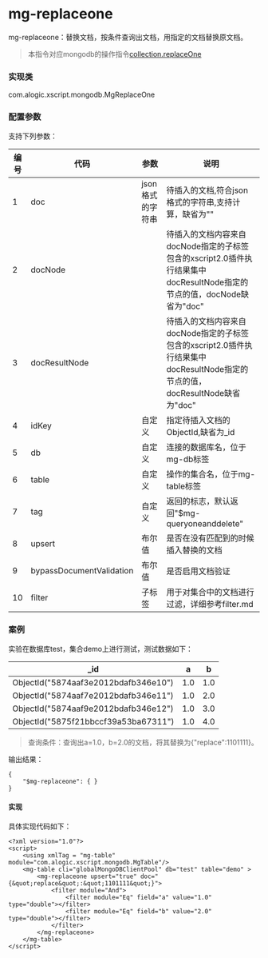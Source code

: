 mg-replaceone
======

mg-replaceone：替换文档，按条件查询出文档，用指定的文档替换原文档。

> 本指令对应mongodb的操作指令[collection.replaceOne](http://mongodb.github.io/mongo-java-driver/3.4/javadoc/?com/mongodb/client/MongoCollection.html#find--)

### 实现类

com.alogic.xscript.mongodb.MgReplaceOne

### 配置参数

支持下列参数：

| 编号 | 代码 | 参数 | 说明  |
| ---- | ---- | ---- | ---- |
| 1 | doc | json格式的字符串  |待插入的文档,符合json格式的字符串,支持计算，缺省为""|
| 2 | docNode | |待插入的文档内容来自docNode指定的子标签包含的xscript2.0插件执行结果集中docResultNode指定的节点的值，docNode缺省为"doc"|
| 3 | docResultNode | | 待插入的文档内容来自docNode指定的子标签包含的xscript2.0插件执行结果集中docResultNode指定的节点的值，docResultNode缺省为"doc"|
| 4 | idKey | 自定义   |指定待插入文档的ObjectId,缺省为_id |
| 5 | db | 自定义 |连接的数据库名，位于mg-db标签|
| 6 | table | 自定义 |操作的集合名，位于mg-table标签|
| 7 | tag | 自定义 |返回的标志，默认返回"$mg-queryoneanddelete"|
| 8 | upsert | 布尔值 |是否在没有匹配到的时候插入替换的文档|
| 9 | bypassDocumentValidation | 布尔值 |是否启用文档验证|
| 10 | filter | 子标签 |用于对集合中的文档进行过滤，详细参考filter.md|

### 案例
实验在数据库test，集合demo上进行测试，测试数据如下：

| _id | a | b |
| ---- | ---- | ---- |
| ObjectId("5874aaf3e2012bdafb346e10") | 1.0 | 1.0 |
| ObjectId("5874aaf7e2012bdafb346e11") | 1.0 | 2.0 |
| ObjectId("5874aaf9e2012bdafb346e12") | 1.0 | 3.0 |
| ObjectId("5875f21bbccf39a53ba67311") | 1.0 | 4.0 |

> 查询条件：查询出a=1.0，b=2.0的文档，将其替换为{"replace":1101111}。

输出结果：
```
{
    "$mg-replaceone": { }
}
```
#### 实现

具体实现代码如下：
```
<?xml version="1.0"?>
<script>
	<using xmlTag = "mg-table" module="com.alogic.xscript.mongodb.MgTable"/>
	<mg-table cli="globalMongoDBClientPool" db="test" table="demo" >
		<mg-replaceone upsert="true" doc="{&quot;replace&quot;:&quot;1101111&quot;}">		
			<filter module="And">
				<filter module="Eq" field="a" value="1.0" type="double"></filter>
				<filter module="Eq" field="b" value="2.0" type="double"></filter>
			</filter>
		</mg-replaceone>
	</mg-table>	
</script> 

```